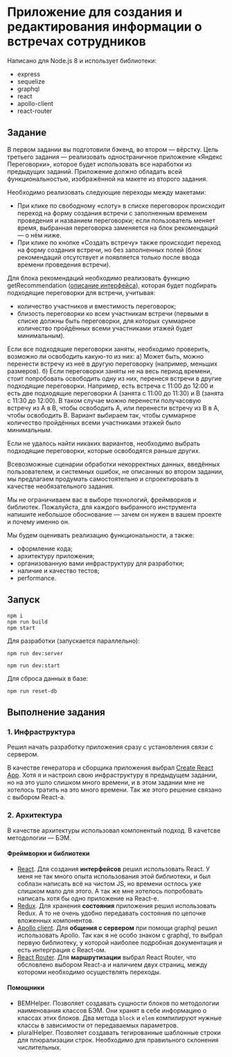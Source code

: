 # Приложение для создания и редактирования информации о встречах сотрудников

Написано для Node.js 8 и использует библиотеки:

- express
- sequelize
- graphql
- react
- apollo-client
- react-router

## Задание

В первом задании вы подготовили бэкенд, во втором — вёрстку. Цель третьего задания — реализовать одностраничное приложение «Яндекс Переговорки», которое будет использовать все наработки из предыдущих заданий. Приложение должно обладать всей функциональностью, изображённой на макете из второго задания.

Необходимо реализовать следующие переходы между макетами:

- При клике по свободному «слоту» в списке переговорок происходит переход на форму создания встречи с заполненным временем проведения и названием переговорки; если пользователь меняет время, выбранная переговорка заменяется на блок рекомендаций — о нём ниже.
- При клике по кнопке «Создать встречу» также происходит переход на форму создания встречи, но без заполненных полей (блок рекомендаций отсутствует и появляется только после ввода времени проведения встречи).

Для блока рекомендаций необходимо реализовать функцию getRecommendation ([описание интерфейса](https://gist.github.com/alt-j/f4dea60bad6a8774d982bc6b52184a08)), которая будет подбирать подходящие переговорки для встречи, учитывая:

- количество участников и вместимость переговорок;
- близость переговорки ко всем участникам встречи (первыми в списке должны быть переговорки, для которых суммарное количество пройдённых всеми участниками этажей будет минимальным).

Если все подходящие переговорки заняты, необходимо проверить, возможно ли освободить какую-то из них: а) Может быть, можно перенести встречу из неё в другую переговорку (например, меньших размеров). б) Если переговорки заняты не на весь период времени, стоит попробовать освободить одну из них, перенеся встречи в другие подходящие переговорки. Например, есть встреча с 11:00 до 12:00 и есть две подходящие переговорки А (занята с 11:00 до 11:30) и B (занята c 11:30 до 12:00). В таком случае можно перенести получасовую встречу из A в B, чтобы освободить А, или перенести встречу из B в A, чтобы освободить B. Вариант выбираем так, чтобы суммарное количество пройдённых всеми участниками этажей было минимальным.

Если не удалось найти никаких вариантов, необходимо выбрать подходящие переговорки, которые освободятся раньше других.

Всевозможные сценарии обработки некорректных данных, введённых пользователем, и системных ошибок, не описанных во втором задании, мы предлагаем продумать самостоятельно и спроектировать в качестве необязательного задания.

Мы не ограничиваем вас в выборе технологий, фреймворков и библиотек. Пожалуйста, для каждого выбранного инструмента напишите небольшое обоснование — зачем он нужен в вашем проекте и почему именно он.

Мы будем оценивать реализацию функциональности, а также:

- оформление кода;
- архитектуру приложения;
- организованную вами инфраструктуру для разработки;
- наличие и качество тестов;
- performance.

## Запуск

```
npm i
npm run build
npm start
```

Для разработки (запускается параллельно):

```
npm run dev:server
```
```
npm run dev:start
```

Для сброса данных в базе:

```
npm run reset-db
```

## Выполнение задания

### 1. Инфраструктура

Решил начать разработку приложения сразу с установления связи с сервером.

В качестве генератора и сборщика приложения выбрал [Create React App](https://github.com/facebook/create-react-app). Хотя я и настроил свою инфраструктуру в предыдущем задании, но на это ушло слишком много времени, и в этом задании мне не хотелось тратить на это много времени. Так же этого решение связано с выбором React-а.

### 2. Архитектура

В качестве архитектуры использовал компонентый подход. В качетсве методологии — БЭМ.

#### Фреймворки и библиотеки

- [React](https://github.com/facebook/react). Для создания **интерфейсов** решил использовать React. У меня не так много опыта использования этой библиотеки, и был соблазн написать всё на чистом JS, но времени остлось уже слишком мало для этого. А так же мне хотелось попробовать написать хотя бы одно приложение на React-е.
- [Redux](https://github.com/reactjs/redux). Для хранения **состояния** приложения решил использовать Redux. А то не очень удобно передавать состояния по цепочке вложенных компонентов.
- [Apollo client](https://github.com/apollographql/apollo-client). Для **общения с сервером** при помощи graphql решил использовать Apollo. Так как я не особо знаком с graphql, то выбрал первую библиотеку, у которой наиболее подробная документация и есть интерграция с React-ом.
- [React Router](https://github.com/ReactTraining/react-router). Для **маршрутизации** выбрал React Router, что обсловлено выбором React-а и наличием двух страниц, между котороми необходимо осуществлять переходы.

#### Помощники

- BEMHelper. Позволяет создавать сущности блоков по методологии наименования классов БЭМ. Они хранят в себе информацию о классах этих блоков. Два метода `block` и `elem` компилируют нужные классы в зависимости от передаваемых параметров.
- pluralHelper. Позволяет создавать тегированные шаблонные строки для плюрализации строк. Необходимо для правильного склонения числительных.
